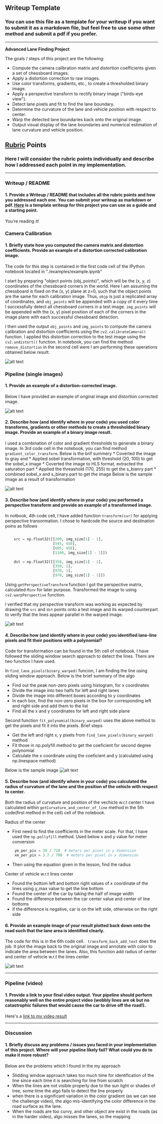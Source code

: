 ## Writeup Template

### You can use this file as a template for your writeup if you want to submit it as a markdown file, but feel free to use some other method and submit a pdf if you prefer.

---

**Advanced Lane Finding Project**

The goals / steps of this project are the following:

* Compute the camera calibration matrix and distortion coefficients given a set of chessboard images.
* Apply a distortion correction to raw images.
* Use color transforms, gradients, etc., to create a thresholded binary image.
* Apply a perspective transform to rectify binary image ("birds-eye view").
* Detect lane pixels and fit to find the lane boundary.
* Determine the curvature of the lane and vehicle position with respect to center.
* Warp the detected lane boundaries back onto the original image.
* Output visual display of the lane boundaries and numerical estimation of lane curvature and vehicle position.

[//]: # (Image References)

[image1]: ./output_images/un_distorted_real.png "Undistorted"
[image2]: ./output_images/un_distorted_real_test.png "Road Transformed"
[image3]: ./output_images/binary_combo_real.png "Binary Example"
[image4]: ./output_images/warped_straight_lines_real2.png "Warp Example"
[image5]: ./output_images/warped_line_detected_box_method.png "Fit Visual"
[image6]: ./output_images/final_image.jpg "Output"
[video1]: ./output_images/project_video_output_final.mp4 "Video"

## [Rubric](https://review.udacity.com/#!/rubrics/571/view) Points

### Here I will consider the rubric points individually and describe how I addressed each point in my implementation.  

---

### Writeup / README

#### 1. Provide a Writeup / README that includes all the rubric points and how you addressed each one.  You can submit your writeup as markdown or pdf.  [Here](https://github.com/udacity/CarND-Advanced-Lane-Lines/blob/master/writeup_template.md) is a template writeup for this project you can use as a guide and a starting point.  

You're reading it!

### Camera Calibration

#### 1. Briefly state how you computed the camera matrix and distortion coefficients. Provide an example of a distortion corrected calibration image.

The code for this step is contained in the first code cell of the IPython notebook located in "./examples/example.ipynb" 

I start by preparing "object points (obj_points)", which will be the (x, y, z) coordinates of the chessboard corners in the world. Here I am assuming the chessboard is fixed on the (x, y) plane at z=0, such that the object points are the same for each calibration image.  Thus, `objp` is just a replicated array of coordinates, and `obj_points` will be appended with a copy of it every time I successfully detect all chessboard corners in a test image.  `img_points` will be appended with the (x, y) pixel position of each of the corners in the image plane with each successful chessboard detection.  

I then used the output `obj_points` and `img_points` to compute the camera calibration and distortion coefficients using the `cv2.calibrateCamera()` function. I applied this distortion correction to the test image using the `cv2.undistort()` function. In notebook, you can find the method  `remove_distortion` in the  second cell were I am performing these operations obtained below result: 

![alt text][image1]

### Pipeline (single images)

#### 1. Provide an example of a distortion-corrected image.
Below I have provided an example of original image and distortion corrected image.

![alt text][image2]

#### 2. Describe how (and identify where in your code) you used color transforms, gradients or other methods to create a thresholded binary image.  Provide an example of a binary image result.

I used a combination of color and gradient thresholds to generate a binary image. In 3rd code cell in the notebook, you can find method  `gradient_color_transform`.  Below is the brif summery
    * Coverted the image to gray and 
    * Applied sobel transformation, with threshold (20, 100) to get the sobel_x image
    * Coverted the image to HLS format, extracted the saturation part
    * Applied the threashold (170, 255) to get the s_bianry part
    * combined sobel_x and s_binary part to get the image
 Below is the sample image as a result of transformation
 
![alt text][image3]

#### 3. Describe how (and identify where in your code) you performed a perspective transform and provide an example of a transformed image.

In notbook, 4th code cell, I have added function `transform(cur)` for applying perspective transormation. I chose to hardcode the source and destination poins as follows
```python

    src = np.float32([[200, img_size[1] - 1], 
                      [595, 450], 
                      [685, 450], 
                      [1100, img_size[1] - 1]])
    
    dst = np.float32([[350, img_size[1] - 1],
                      [350, 1],
                      [970, 1],
                      [970, img_size[1] - 1]])
```
Using `getPerspectiveTransform` function I got the perspective matrix, calculated `Minv` for later purpose. Transformed the image to using `cv2.warpPerspective` function.

I verified that my perspective transform was working as expected by drawing the `src` and `dst` points onto a test image and its warped counterpart to verify that the lines appear parallel in the warped image.

![alt text][image4]

#### 4. Describe how (and identify where in your code) you identified lane-line pixels and fit their positions with a polynomial?

Code for transformation can be found in the 5th cell of notebook. I have followed the sliding window search approach to detect the lines. There are two function I have used. 

In `find_lane_pixels(binary_warped)` funcion, I am finding the line using sliding window approach. Below is the brief summary of the algo
   * Find out the peak non-zero pixels using histogram, for x coordinates
   * Divide the image into two halfs for left and right lanes
   * Divide the image into different boxes according to y coordinates
   * In each box, find the non-zero pixels in the box for corresponding left and right side and add them to the list
   * Find all the x and y coordinates for left and right side plane

Second function `fit_polynomial(binary_warped)` uses the above method to get the pixels and fit it into the pixels. Brief steps
   * Get the left and right x, y pixels from `find_lane_pixels(binary_warped)` method
   * Fit those in np.polyfill method to get the coeficient for second degree polynomial
   * Calculate the x coordinate using the coeficient and y (calculated using np.linespace method)

Below is the sample image
![alt text][image5]

#### 5. Describe how (and identify where in your code) you calculated the radius of curvature of the lane and the position of the vehicle with respect to center.

Both the radius of curvature and position of the vechicle w.r.t center I have calculated within  `getCurvature_and_center_of_line` method in the 5th code(first method in the cell) cell of the notebook. 
   
   Radius of the center
   * First need to find the coefficients in the meter scale. For that, I have used the `np.pollyfill` method. Used below x and y value for meter conversion
     ```python
      ym_per_pix = 30 / 720  # meters per pixel in y dimension
      xm_per_pix = 3.7 / 700  # meters per pixel in x dimension
     ```
   *  Then using the equation given in the lesson, find the radius 
   
   Center of vehicle w.r.t lines center 
   * Found the bottom left and bottom right values of x coordinate of the lines using y_max value to get the line bottom
   * Found the center of the car by taking the half of image width
   * Found the difference between the car center value and center of line bottoms 
   * if the difference is negative, car is on the left side, otherwise on the right side
   
#### 6. Provide an example image of your result plotted back down onto the road such that the lane area is identified clearly.

The code for this is in the 6th code cell. ` transform_back_add_text` does the job. It plot the image back to the original image and annotate with color to indicate the area between the lanes. Also, this function add radius of center and center of vehicle w.r.t the lines center 

![alt text][image6]

---

### Pipeline (video)

#### 1. Provide a link to your final video output.  Your pipeline should perform reasonably well on the entire project video (wobbly lines are ok but no catastrophic failures that would cause the car to drive off the road!).

Here's a [link to my video result](video1)

---

### Discussion

#### 1. Briefly discuss any problems / issues you faced in your implementation of this project.  Where will your pipeline likely fail?  What could you do to make it more robust?

Below are the problems which I found in the my approach
   * Slidding window approach takes too much time for identification of the line since each time it is searching for line from scratch
   * When the lines are not visible properly due to the sun light or shades of tree, some time the algo fails to detect the line properly
   * when there is a significant variation in the color gradient (as we can see the challenge video), the algo mis-identifying the color difference in the road surface as the lane.
   * When the roads are too curvy, and other object are exist in the roads (as in the harder video), algo misses the lanes, so the mapping 
   
